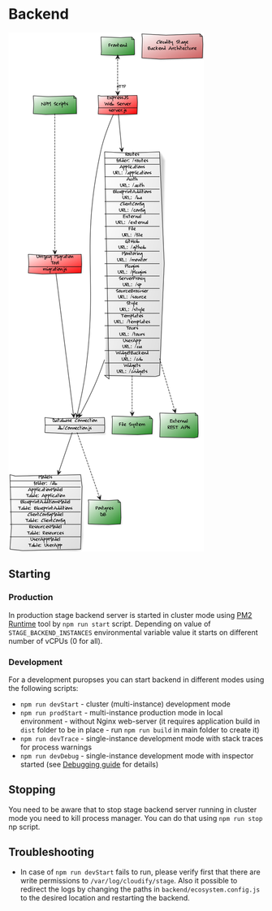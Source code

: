 # Backend

![Backend architecture](./../doc/diagrams/architecture-backend.png)

## Starting

### Production

In production stage backend server is started in cluster mode using [PM2 Runtime](https://pm2.io/runtime/) tool by `npm run start` script. Depending on value of `STAGE_BACKEND_INSTANCES` environmental variable value it starts on different number of vCPUs (0 for all). 

### Development

For a development puropses you can start backend in different modes using the following scripts:
* `npm run devStart` - cluster (multi-instance) development mode
* `npm run prodStart` - multi-instance production mode in local environment - without Nginx web-server (it requires application build in `dist` folder to be in place - run `npm run build` in main folder to create it)
* `npm run devTrace` - single-instance development mode with stack traces for process warnings 
* `npm run devDebug` - single-instance development mode with inspector started (see [Debugging guide](https://nodejs.org/en/docs/guides/debugging-getting-started/) for details)

## Stopping

You need to be aware that to stop stage backend server running in cluster mode you need to kill process manager.
You can do that using `npm run stop` np script.

## Troubleshooting
* In case of `npm run devStart` fails to run, please verify first that there are write permissions to `/var/log/cloudify/stage`. Also it possible to redirect the logs by changing the paths in `backend/ecosystem.config.js` to the desired location and restarting the backend. 
